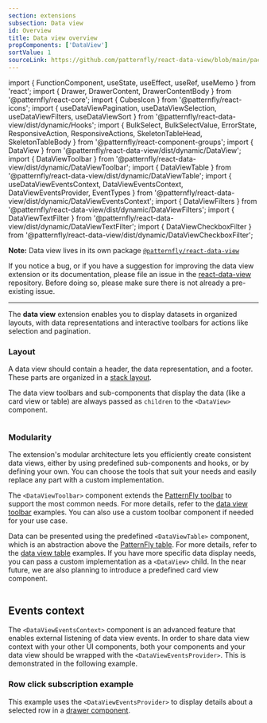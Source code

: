 ```yaml
---
section: extensions
subsection: Data view
id: Overview
title: Data view overview
propComponents: ['DataView']
sortValue: 1
sourceLink: https://github.com/patternfly/react-data-view/blob/main/packages/module/patternfly-docs/content/extensions/data-view/examples/DataView/DataView.md
--- 
```

import { FunctionComponent, useState, useEffect, useRef, useMemo } from 'react';
import { Drawer, DrawerContent, DrawerContentBody } from '@patternfly/react-core';
import { CubesIcon } from '@patternfly/react-icons';
import { useDataViewPagination, useDataViewSelection, useDataViewFilters, useDataViewSort } from '@patternfly/react-data-view/dist/dynamic/Hooks';
import { BulkSelect, BulkSelectValue, ErrorState, ResponsiveAction, ResponsiveActions, SkeletonTableHead, SkeletonTableBody } from '@patternfly/react-component-groups';
import { DataView } from '@patternfly/react-data-view/dist/dynamic/DataView';
import { DataViewToolbar } from '@patternfly/react-data-view/dist/dynamic/DataViewToolbar';
import { DataViewTable } from '@patternfly/react-data-view/dist/dynamic/DataViewTable';
import { useDataViewEventsContext, DataViewEventsContext, DataViewEventsProvider, EventTypes } from '@patternfly/react-data-view/dist/dynamic/DataViewEventsContext';
import { DataViewFilters } from '@patternfly/react-data-view/dist/dynamic/DataViewFilters';
import { DataViewTextFilter } from '@patternfly/react-data-view/dist/dynamic/DataViewTextFilter';
import { DataViewCheckboxFilter } from '@patternfly/react-data-view/dist/dynamic/DataViewCheckboxFilter';

**Note:** Data view lives in its own package [`@patternfly/react-data-view`](https://www.npmjs.com/package/@patternfly/react-data-view)

If you notice a bug, or if you have a suggestion for improving the data view extension or its documentation, please file an issue in the [react-data-view](https://github.com/patternfly/react-data-view/issues) repository. Before doing so, please make sure there is not already a pre-existing issue.

---

The **data view** extension enables you to display datasets in organized layouts, with data representations and interactive toolbars for actions like selection and pagination.

### Layout

A data view should contain a header, the data representation, and a footer. These parts are organized in a [stack layout](/layouts/stack).

The data view toolbars and sub-components that display the data (like a card view or table) are always passed as `children` to the `<DataView>` component.

```js file="./AbstractLayoutExample.tsx"

```

### Modularity

The extension's modular architecture lets you efficiently create consistent data views, either by using predefined sub-components and hooks, or by defining your own. You can choose the tools that suit your needs and easily replace any part with a custom implementation.

The `<DataViewToolbar>` component extends the [PatternFly toolbar](/components/toolbar) to support the most common needs. For more details, refer to the [data view toolbar](/extensions/data-view/toolbar) examples. You can also use a custom toolbar component if needed for your use case.

Data can be presented using the predefined `<DataViewTable>` component, which is an abstraction above the [PatternFly table](/components/table). For more details, refer to the [data view table](/extensions/data-view/table) examples. If you have more specific data display needs, you can pass a custom implementation as a `<DataView>` child. In the near future, we are also planning to introduce a predefined card view component.

```js file="./PredefinedLayoutFullExample.tsx"

```

## Events context

The `<DataViewEventsContext>` component is an advanced feature that enables external listening of data view events. In order to share data view context with your other UI components, both your components and your data view should be wrapped with the `<DataViewEventsProvider>`. This is demonstrated in the following example.

### Row click subscription example
This example uses the `<DataViewEventsProvider>` to display details about a selected row in a [drawer component](/components/drawer).


```js file="./EventsExample.tsx"

```
